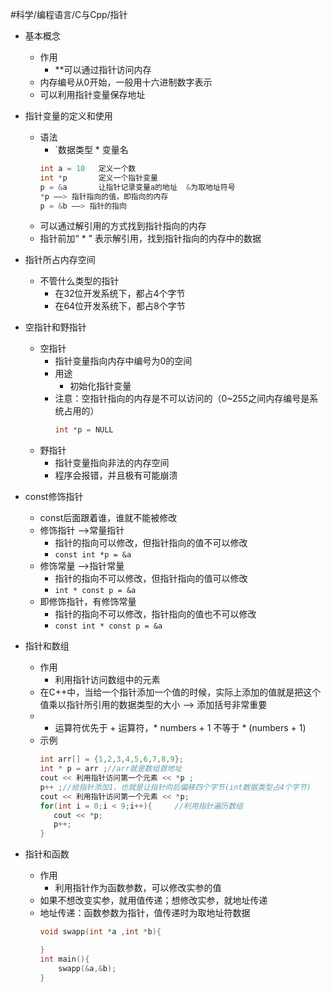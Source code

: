 #科学/编程语言/C与Cpp/指针
- 基本概念
	- 作用
		- **可以通过指针访问内存
	- 内存编号从0开始，一般用十六进制数字表示
	- 可以利用指针变量保存地址

- 指针变量的定义和使用
	- 语法
		- `数据类型 * 变量名
		```C++
		int a = 10   定义一个数
		int *p       定义一个指针变量
		p = &a       让指针记录变量a的地址  &为取地址符号
		*p ——> 指针指向的值，即指向的内存
		p = &b ——> 指针的指向
		```
	- 可以通过解引用的方式找到指针指向的内存
	- 指针前加“ * " 表示解引用，找到指针指向的内存中的数据

- 指针所占内存空间
	- 不管什么类型的指针
		- 在32位开发系统下，都占4个字节
		- 在64位开发系统下，都占8个字节

- 空指针和野指针
	- 空指针
		- 指针变量指向内存中编号为0的空间
		- 用途
			- 初始化指针变量
		- 注意：空指针指向的内存是不可以访问的（0~255之间内存编号是系统占用的）
			```C++
			int *p = NULL
			```
	- 野指针
		- 指针变量指向非法的内存空间
		- 程序会报错，并且极有可能崩溃

- const修饰指针
	- const后面跟着谁，谁就不能被修改
	- 修饰指针 ——>常量指针
		- 指针的指向可以修改，但指针指向的值不可以修改
		- `const int *p = &a`
	- 修饰常量 ——>指针常量
		- 指针的指向不可以修改，但指针指向的值可以修改
		- `int * const p = &a`
	- 即修饰指针，有修饰常量
		- 指针的指向不可以修改，指针指向的值也不可以修改
		- `const int * const p = &a`

- 指针和数组
	- 作用
		- 利用指针访问数组中的元素
	- 在C++中，当给一个指针添加一个值的时候，实际上添加的值就是把这个值乘以指针所引用的数据类型的大小 ——> 添加括号非常重要
	- * 运算符优先于 + 运算符，* numbers + 1 不等于 * (numbers + 1)
	- 示例
		```C++
		int arr[] = {1,2,3,4,5,6,7,8,9};
		int * p = arr ;//arr就是数组首地址
		cout << 利用指针访问第一个元素 << *p ; 
		p++ ;//给指针添加1，也就是让指针向后偏移四个字节(int数据类型占4个字节)
		cout << 利用指针访问第一个元素 << *p;
		for(int i = 0;i < 9;i++){     //利用指针遍历数组
		   cout << *p;
		   p++;
		}
		
		```

- 指针和函数
	- 作用
		- 利用指针作为函数参数，可以修改实参的值
	- 如果不想改变实参，就用值传递；想修改实参，就地址传递
	- 地址传递：函数参数为指针，值传递时为取地址符数据
	  ```C++
	  void swapp(int *a ,int *b){
	  
	  }
	  int main(){
		  swapp(&a,&b);
	  }
	  ```



